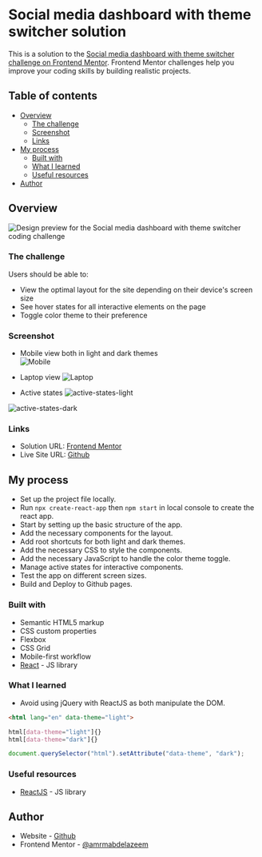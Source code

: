 # Social media dashboard with theme switcher solution

This is a solution to the [Social media dashboard with theme switcher challenge on Frontend Mentor](https://www.frontendmentor.io/challenges/social-media-dashboard-with-theme-switcher-6oY8ozp_H). Frontend Mentor challenges help you improve your coding skills by building realistic projects. 

## Table of contents

- [Overview](#overview)
  - [The challenge](#the-challenge)
  - [Screenshot](#screenshot)
  - [Links](#links)
- [My process](#my-process)
  - [Built with](#built-with)
  - [What I learned](#what-i-learned)
  - [Useful resources](#useful-resources)
- [Author](#author)

## Overview

![Design preview for the Social media dashboard with theme switcher coding challenge](public/desktop-preview.jpg)


### The challenge

Users should be able to:

- View the optimal layout for the site depending on their device's screen size
- See hover states for all interactive elements on the page
- Toggle color theme to their preference

### Screenshot

- Mobile view both in light and dark themes<br/> 
![Mobile](public/screenshots/Mobile.jpg)

- Laptop view
![Laptop](public/screenshots/Laptop.jpg)

- Active states
![active-states-light](public/screenshots/active-states-light.jpg)

![active-states-dark](public/screenshots/active-states-dark.jpg)
### Links

- Solution URL: [Frontend Mentor]()
- Live Site URL: [Github](https://amrmabdelazeem.github.io/social-media-dashboard)

## My process

- Set up the project file locally.
- Run ```npx create-react-app``` then ```npm start``` in local console to create the react app.
- Start by setting up the basic structure of the app.
- Add the necessary components for the layout.
- Add root shortcuts for both light and dark themes.
- Add the necessary CSS to style the components.
- Add the necessary JavaScript to handle the color theme toggle.
- Manage active states for interactive components.
- Test the app on different screen sizes.
- Build and Deploy to Github pages.

### Built with

- Semantic HTML5 markup
- CSS custom properties
- Flexbox
- CSS Grid
- Mobile-first workflow
- [React](https://reactjs.org/) - JS library


### What I learned

- Avoid using jQuery with ReactJS as both manipulate the DOM.

```html
<html lang="en" data-theme="light">
```
```css
html[data-theme="light"]{}
html[data-theme="dark"]{}
```
```js
document.querySelector("html").setAttribute("data-theme", "dark");
```


### Useful resources

- [ReactJS](https://reactjs.org/) - JS library

## Author

- Website - [Github](https://github.com/amrmabdelazeem)
- Frontend Mentor - [@amrmabdelazeem](https://www.frontendmentor.io/profile/amrmabdelazeem)